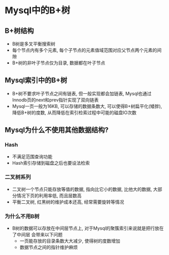 # Mysql中的B+树

## B+树结构

* B树是多叉平衡搜索树
* 每个节点内有多个元素, 每个子节点的元素值域范围对应父节点两个元素的间隙
* B+树的非叶子节点仅为目录, 数据都在叶子节点

## Mysql索引中的B+树

* B+树不要求叶子节点之间有链表, 但一般实现都会加链表, Mysql也通过Innodb页的next和prev指针实现了双向链表
* Mysql一页一般为16KB, 可以存储的数据条数大, 可以使得B+树扁平化(矮胖), 降低B+树的度数, 从而降低在索引检索过程中可能的磁盘IO次数

## Mysql为什么不使用其他数据结构?

### Hash

* 不满足范围查询功能
* Hash索引存储到磁盘之后也要设法检索

### 二叉树系列

* 二叉树一个节点只能存放等值的数据, 指向比它小的数据, 比他大的数据, 大部分情况下页的利用率低, 而且层数高
* 平衡二叉树, 红黑树的维护成本还高, 经常需要旋转等情况

### 为什么不用B树

* B树的数据可以存放在中间层节点上, 对于Mysql的聚簇索引来说就是把行放在了中间层 会带来以下问题
  * 一页能存放的目录条数大大减少, 使得树的度数增加
  * 数据节点之间的指针维护麻烦

